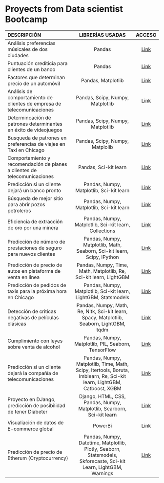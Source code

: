 # Proyects from Data scientist Bootcamp

| DESCRIPCIÓN | LIBRERÍAS USADAS | ACCESO |
|:-------- |:--------: |:--------:|
| Análisis preferencias músicales de dos ciudades | Pandas | [Link](https://github.com/hprecva/data_scientist_projects/blob/master/music_preferences/sprint_1.ipynb) |
| Puntuación crediticia para clientes de un banco | Pandas | [Link](https://github.com/hprecva/data_scientist_projects/blob/master/credit_punctuation/sprint_2.ipynb) |
| Factores que determinan precio de un automóvil | Pandas, Matplotlib | [Link](https://github.com/hprecva/data_scientist_projects/blob/master/car_price/sprint_3.ipynb) |
| Análisis de comportamiento de clientes de empresa de telecomunicaciones | Pandas, Scipy, Numpy, Matplotlib | [Link](https://github.com/hprecva/data_scientist_projects/blob/master/telecom_clien_behavior/sprint_4.ipynb) |
| Determincación de patrones determinantes en éxito de videojuegos | Pandas, Scipy, Numpy, Matplotlib | [Link](https://github.com/hprecva/data_scientist_projects/blob/master/videogames_success/sprint_5.ipynb) |
| Busqueda de patrones en preferencias de viajes en Taxi en Chicago | Pandas, Scipy, Numpy, Matplolib | [Link](https://github.com/hprecva/data_scientist_projects/blob/master/taxis_travels_patterns/sprint_6.ipynb) |
| Comportamiento y recomendación de planes a clientes de telecomunicaciones | Pandas, Sci-kit learn | [Link](https://github.com/hprecva/data_scientist_projects/blob/master/telecom_plans_recommendation/sprint_7.ipynb) |
| Predicción si un cliente dejará un banco pronto | Pandas, Numpy, Matplotlib, Sci-kit learn | [Link](https://github.com/hprecva/data_scientist_projects/blob/master/bank_client_leaving/sprint_8.ipynb) |
| Búsqueda de mejor sitio para abrir pozos petroleros | Pandas, Numpy, Matplotlib, Sci-kit learn | [Link](https://github.com/hprecva/data_scientist_projects/blob/master/petroleum_extraction/sprint_9.ipynb) |
| Eficiencia de extracción de oro por una minera | Pandas, Numpy, Matplotlib, Sci-kit learn, Collections | [Link](https://github.com/hprecva/data_scientist_projects/blob/master/gold_extraction/sprint_10.ipynb) |
| Predicción de número de prestaciones de seguro para nuevos clientes | Pandas, Numpy, Matplotlib, Math, Seaborn, Sci-kit learn, Scipy, IPython | [Link](https://github.com/hprecva/data_scientist_projects/blob/master/insurance_new_clients/sprint_11.ipynb) |
| Predicción de precio de autos en plataforma de venta en linea | Pandas, Numpy, Time, Math, Matplotlib, Re, Sci-kit learn, LightGBM | [Link](https://github.com/hprecva/data_scientist_projects/blob/master/car_sell_price_prediction/sprint_12.ipynb) |
| Predicción de pedidos de taxis para la próxima hora en Chicago | Pandas, Numpy, Matplotlib, Sci-kit learn, LightGBM, Statsmodels | [Link](https://github.com/hprecva/data_scientist_projects/blob/master/taxis_travels_prediction/sprint_13.ipynb) |
| Detección de criticas negativas de películas clásicas | Pandas, Numpy, Math, Re, Nltk, Sci-kit learn, Spacy, Matplotlib, Seaborn, LightGBM, tqdm | [Link](https://github.com/hprecva/data_scientist_projects/blob/master/negative_movies_critics/sprint_14.ipynb) |
| Cumplimiento con leyes sobre venta de alcohol | Pandas, Numpy, Matplotlib, PIL, Seaborn, TensorFlow | [Link](https://github.com/hprecva/data_scientist_projects/blob/master/alcohol_sold_policy/sprint_15.ipynb) |
| Predicción si un cliente dejará la compañía de telecomunicaciones | Pandas, Numpy, Matplotlib, Time, Math, Scipy, Itertools, Boruta, Imblearn, Re, Sci-kit learn, LightGBM, Catboost, XGBM | [Link](https://github.com/hprecva/data_scientist_projects/blob/master/telecom_churn_clients/sprint_16.ipynb) |
| Proyecto en DJango, predicción de posibilidad de tener Diabeter | Django, HTML, CSS, Pandas, Numpy, Matplotlib, Searborn, Sci-kit learn | [Link](https://github.com/hprecva/data_scientist_projects/tree/master/diabetes_prediction_system) |
| Visualiación de datos de E-commerce global | PowerBi | [Link](https://github.com/hprecva/data_scientist_projects/tree/master/data_visualization) |
| Predicción de precio de Etherum (Cryptocurrency) | Pandas, Numpy, Datetime, Matplotlib, Plotly, Seaborn, Statsmodels, Skforecaste, Sci-kit Learn, LightGBM, Warnings | [Link](https://github.com/hprecva/data_scientist_projects/blob/master/etherrum_trading_analysis/etherum_value.ipynb) |
